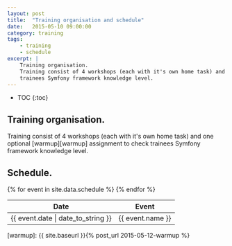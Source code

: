 ```yaml
---
layout: post
title:  "Training organisation and schedule"
date:   2015-05-10 09:00:00
category: training
tags:
    - training
    - schedule
excerpt: |
    Training organisation.
    Training consist of 4 workshops (each with it's own home task) and one optional warmup assignment to check
    trainees Symfony framework knowledge level.
---
```

* TOC
{:toc}

## Training organisation.

Training consist of 4 workshops (each with it's own home task) and one optional [warmup][warmup] assignment to check
trainees Symfony framework knowledge level.

## Schedule.

<table>
    <thead>
        <tr>
            <th>Date</th>
            <th>Event</th>
        </tr>
    </thead>
    <tbody>
        {% for event in site.data.schedule %}
        <tr>
            <td>{{ event.date | date_to_string }}</td>
            <td>{{ event.name }}</td>
        </tr>
        {% endfor %}
    </tbody>
</table>

[warmup]:       {{ site.baseurl }}{% post_url 2015-05-12-warmup %}